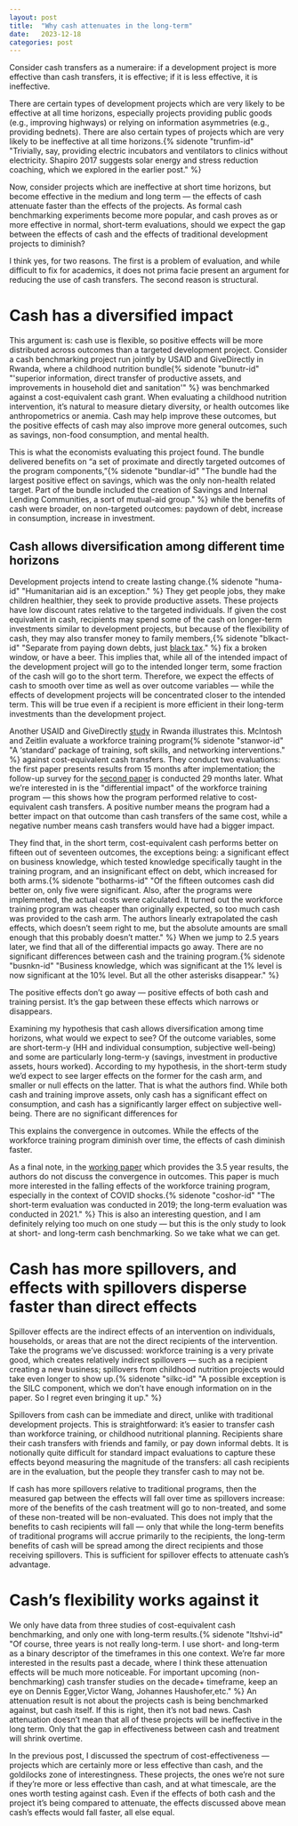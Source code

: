 ```yaml
---
layout: post
title:  "Why cash attenuates in the long-term"
date:   2023-12-18
categories: post
---
```


Consider cash transfers as a numeraire: if a development project is more effective than cash transfers, it is effective; if it is less effective, it is ineffective. 

There are certain types of development projects which are very likely to be effective at all time horizons, especially projects providing public goods (e.g., improving highways) or relying on information asymmetries (e.g., providing bednets). There are also certain types of projects which are very likely to be ineffective at all time horizons.{% sidenote "trunfim-id" "Trivially, say, providing electric incubators and ventilators to clinics without electricity. Shapiro 2017 suggests solar energy and stress reduction coaching, which we explored in the earlier post." %}

Now, consider projects which are ineffective at short time horizons, but become effective in the medium and long term — the effects of cash attenuate faster than the effects of the projects. As formal cash benchmarking experiments become more popular, and cash proves as or more effective in normal, short-term evaluations, should we expect the gap between the effects of cash and the effects of traditional development projects to diminish? 

I think yes, for two reasons. The first is a problem of evaluation, and while difficult to fix for academics, it does not prima facie present an argument for reducing the use of cash transfers. The second reason is structural. 

# Cash has a diversified impact

This argument is: cash use is flexible, so positive effects will be more distributed across outcomes than a targeted development project. Consider a cash benchmarking project run jointly by USAID and GiveDirectly in Rwanda, where a childhood nutrition bundle{% sidenote "bunutr-id" "'superior information, direct transfer of productive assets, and improvements in household diet and sanitation'" %} was benchmarked against a cost-equivalent cash grant. When evaluating a childhood nutrition intervention, it’s natural to measure dietary diversity, or health outcomes like anthropometrics or anemia. Cash may help improve these outcomes, but the positive effects of cash may also improve more general outcomes, such as savings, non-food consumption, and mental health.

This is what the economists evaluating this project found. The bundle delivered benefits on “a set of proximate and directly targeted outcomes of the program components,”{% sidenote "bundlar-id" "The bundle had the largest positive effect on savings, which was the only non-health related target. Part of the bundle included the creation of Savings and Internal Lending Communities, a sort of mutual-aid group." %} while the benefits of cash were broader, on non-targeted outcomes: paydown of debt, increase in consumption, increase in investment.

## Cash allows diversification among different time horizons

Development projects intend to create lasting change.{% sidenote "huma-id" "Humanitarian aid is an exception." %} They get people jobs, they make children healthier, they seek to provide productive assets. These projects have low discount rates relative to the targeted individuals. If given the cost equivalent in cash, recipients may spend some of the cash on longer-term investments similar to development projects, but because of the flexibility of cash, they may also transfer money to family members,{% sidenote "blkact-id" "Separate from paying down debts, just [black tax](https://en.wikipedia.org/wiki/Black_tax)." %} fix a broken window, or have a beer. This implies that, while all of the intended impact of the development project will go to the intended longer term, some fraction of the cash will go to the short term. Therefore, we expect the effects of cash to smooth over time as well as over outcome variables — while the effects of development projects will be concentrated closer to the intended term. This will be true even if a recipient is more efficient in their long-term investments than the development project.

Another USAID and GiveDirectly [study](https://doi.org/10.1016/j.jdeveco.2022.102875) in Rwanda illustrates this. McIntosh and Zeitlin evaluate a workforce training program{% sidenote "stanwor-id" "A ‘standard’ package of training, soft skills, and networking interventions." %} against cost-equivalent cash transfers. They conduct two evaluations: the first paper presents results from 15 months after implementation; the follow-up survey for the [second paper](https://poverty-action.org/sites/default/files/publications/HugukaDukore_Endline_Report_Final%20%283%29.pdf) is conducted 29 months later. What we’re interested in is the "differential impact" of the workforce training program — this shows how the program performed relative to cost-equivalent cash transfers. A positive number means the program had a better impact on that outcome than cash transfers of the same cost, while a negative number means cash transfers would have had a bigger impact.

They find that, in the short term, cost-equivalent cash performs better on fifteen out of seventeen outcomes, the exceptions being: a significant effect on business knowledge, which tested knowledge specifically taught in the training program, and an insignificant effect on debt, which increased for both arms.{% sidenote "botharms-id" "Of the fifteen outcomes cash did better on, only five were significant. Also, after the programs were implemented, the actual costs were calculated. It turned out the workforce training program was cheaper than originally expected, so too much cash was provided to the cash arm. The authors linearly extrapolated the cash effects, which doesn’t seem right to me, but the absolute amounts are small enough that this probably doesn’t matter." %} When we jump to 2.5 years later, we find that all of the differential impacts go away. There are no significant differences between cash and the training program.{% sidenote "busnkn-id" "Business knowledge, which was significant at the 1% level is now significant at the 10% level. But all the other asterisks disappear." %}

The positive effects don’t go away — positive effects of both cash and training persist. It’s the gap between these effects which narrows or disappears.

Examining my hypothesis that cash allows diversification among time horizons, what would we expect to see? Of the outcome variables, some are short-term-y (HH and individual consumption, subjective well-being) and some are particularly long-term-y (savings, investment in productive assets, hours worked). According to my hypothesis, in the short-term study we’d expect to see larger effects on the former for the cash arm, and smaller or null effects on the latter. That is what the authors find. While both cash and training improve assets, only cash has a significant effect on consumption, and cash has a significantly larger effect on subjective well-being. 
There are no significant differences for 

This explains the convergence in outcomes. While the effects of the workforce training program diminish over time, the effects of cash diminish faster.

As a final note, in the [working paper](https://poverty-action.org/sites/default/files/publications/HugukaDukore_Endline_Report_Final%20%283%29.pdf) which provides the 3.5 year results, the authors do not discuss the convergence in outcomes. This paper is much more interested in the falling effects of the workforce training program, especially in the context of COVID shocks.{% sidenote "coshor-id" "The short-term evaluation was conducted in 2019; the long-term evaluation was conducted in 2021." %} This is also an interesting question, and I am definitely relying too much on one study — but this is the only study to look at short- and long-term cash benchmarking. So we take what we can get.

# Cash has more spillovers, and effects with spillovers disperse faster than direct effects

Spillover effects are the indirect effects of an intervention on individuals, households, or areas that are not the direct recipients of the intervention. Take the programs we’ve discussed: workforce training is a very private good, which creates relatively indirect spillovers — such as a recipient creating a new business; spillovers from childhood nutrition projects would take even longer to show up.{% sidenote "silkc-id" "A possible exception is the SILC component, which we don’t have enough information on in the paper. So I regret even bringing it up." %}

Spillovers from cash can be immediate and direct, unlike with traditional development projects. This is straightforward: it’s easier to transfer cash than workforce training, or childhood nutritional planning. Recipients share their cash transfers with friends and family, or pay down informal debts. It is notionally quite difficult for standard impact evaluations to capture these effects beyond measuring the magnitude of the transfers: all cash recipients are in the evaluation, but the people they transfer cash to may not be.

If cash has more spillovers relative to traditional programs, then the measured gap between the effects will fall over time as spillovers increase: more of the benefits of the cash treatment will go to non-treated, and some of these non-treated will be non-evaluated. This does not imply that the benefits to cash recipients will fall — only that while the long-term benefits of traditional programs will accrue primarily to the recipients, the long-term benefits of cash will be spread among the direct recipients and those receiving spillovers. This is sufficient for spillover effects to attenuate cash’s advantage.

# Cash’s flexibility works against it

We only have data from three studies of cost-equivalent cash benchmarking, and only one with long-term results.{% sidenote "ltshvi-id" "Of course, three years is not really long-term. I use short- and long-term as a binary descriptor of the timeframes in this one context. We’re far more interested in the results past a decade, where I think these attenuation effects will be much more noticeable. For important upcoming (non-benchmarking) cash transfer studies on the decade+ timeframe, keep an eye on Dennis Egger,Victor Wang, Johannes Haushofer,etc." %} An attenuation result is not about the projects cash is being benchmarked against, but cash itself. If this is right, then it’s not bad news. Cash attenuation doesn’t mean that all of these projects will be ineffective in the long term. Only that the gap in effectiveness between cash and treatment will shrink overtime.

In the previous post, I discussed the spectrum of cost-effectiveness — projects which are certainly more or less effective than cash, and the goldilocks zone of interestingness. These projects, the ones we’re not sure if they’re more or less effective than cash, and at what timescale, are the ones worth testing against cash. Even if the effects of both cash and the project it’s being compared to attenuate, the effects discussed above mean cash’s effects would fall faster, all else equal.


